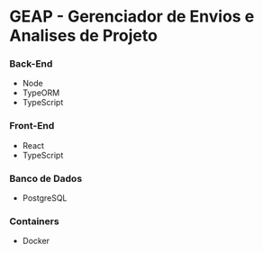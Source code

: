 # GEAP - Gerenciador de Envios e Analises de Projeto

### Back-End
- Node
- TypeORM
- TypeScript

### Front-End
- React
- TypeScript

### Banco de Dados
- PostgreSQL

### Containers
- Docker